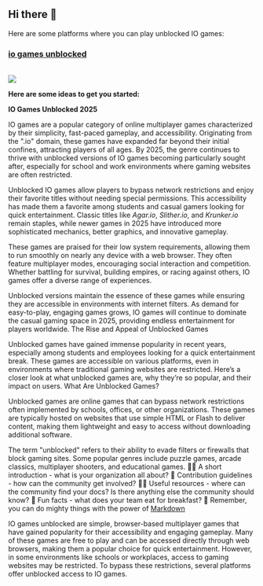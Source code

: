 ## Hi there 👋
Here are some platforms where you can play unblocked IO games:


<h3><a href="https://lesson1.site">io games unblocked</a></h3>
</br>
<a href="https://lesson1.site"><img src="https://clearcache.store/games.png"/></a>

**Here are some ideas to get you started:**

**IO Games Unblocked 2025**  

IO games are a popular category of online multiplayer games characterized by their simplicity, fast-paced gameplay, and accessibility. Originating from the ".io" domain, these games have expanded far beyond their initial confines, attracting players of all ages. By 2025, the genre continues to thrive with unblocked versions of IO games becoming particularly sought after, especially for school and work environments where gaming websites are often restricted.  

Unblocked IO games allow players to bypass network restrictions and enjoy their favorite titles without needing special permissions. This accessibility has made them a favorite among students and casual gamers looking for quick entertainment. Classic titles like *Agar.io*, *Slither.io*, and *Krunker.io* remain staples, while newer games in 2025 have introduced more sophisticated mechanics, better graphics, and innovative gameplay.  

These games are praised for their low system requirements, allowing them to run smoothly on nearly any device with a web browser. They often feature multiplayer modes, encouraging social interaction and competition. Whether battling for survival, building empires, or racing against others, IO games offer a diverse range of experiences.  

Unblocked versions maintain the essence of these games while ensuring they are accessible in environments with internet filters. As demand for easy-to-play, engaging games grows, IO games will continue to dominate the casual gaming space in 2025, providing endless entertainment for players worldwide.
The Rise and Appeal of Unblocked Games

Unblocked games have gained immense popularity in recent years, especially among students and employees looking for a quick entertainment break. These games are accessible on various platforms, even in environments where traditional gaming websites are restricted. Here’s a closer look at what unblocked games are, why they’re so popular, and their impact on users.
What Are Unblocked Games?

Unblocked games are online games that can bypass network restrictions often implemented by schools, offices, or other organizations. These games are typically hosted on websites that use simple HTML or Flash to deliver content, making them lightweight and easy to access without downloading additional software.

The term "unblocked" refers to their ability to evade filters or firewalls that block gaming sites. Some popular genres include puzzle games, arcade classics, multiplayer shooters, and educational games.
🙋‍♀️ A short introduction - what is your organization all about?
🌈 Contribution guidelines - how can the community get involved?
👩‍💻 Useful resources - where can the community find your docs? Is there anything else the community should know?
🍿 Fun facts - what does your team eat for breakfast?
🧙 Remember, you can do mighty things with the power of [Markdown](https://docs.github.com/github/writing-on-github/getting-started-with-writing-and-formatting-on-github/basic-writing-and-formatting-syntax)

IO games unblocked are simple, browser-based multiplayer games that have gained popularity for their accessibility and engaging gameplay. Many of these games are free to play and can be accessed directly through web browsers, making them a popular choice for quick entertainment. However, in some environments like schools or workplaces, access to gaming websites may be restricted. To bypass these restrictions, several platforms offer unblocked access to IO games.


